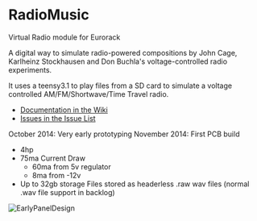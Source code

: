 RadioMusic
==========

Virtual Radio module for Eurorack 

A digital way to simulate radio-powered compositions by John Cage, Karlheinz Stockhausen and Don Buchla's voltage-controlled radio experiments. 

It uses a teensy3.1 to play files from a SD card to simulate a voltage controlled AM/FM/Shortwave/Time Travel radio. 

- [Documentation in the Wiki](https://github.com/TomWhitwell/RadioMusic/wiki)
- [Issues in the Issue List](https://github.com/TomWhitwell/RadioMusic/issues)

October 2014: Very early prototyping 
November 2014: First PCB build 

<ul>
<li>4hp 
<li>75ma Current Draw 
<ul>
<li>60ma from 5v regulator
<li>8ma from -12v</ul>
<li>Up to 32gb storage
<il>Files stored as headerless .raw wav files (normal .wav file support in backlog)
</ul>


![EarlyPanelDesign](https://raw.githubusercontent.com/TomWhitwell/RadioMusic/master/Collateral/img.png)
